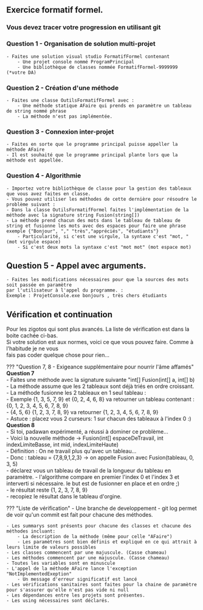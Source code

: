 ## Exercice formatif formel.

### Vous devez tracer votre progression en utilisant git

### Question 1 - Organisation de solution multi-projet

    - Faites une solution visual studio FormatifFormel contenant   
        - Une projet console nommé ProgramPrincipal  
        - Une bibliothèque de classes nommée FormatifFormel-9999999 (*votre DA)  

### Question 2 - Création d'une méthode

    - Faites une classe OutilsFormatifFormel avec :  
        - Une méthode statique AFaire qui prends en paramètre un tableau de string nommé phrase  
        - La méthode n'est pas implémentée.  

### Question 3 - Connexion inter-projet 
    - Faites en sorte que le programme principal puisse appeller la méthode AFaire  
    - Il est souhaité que le programme principal plante lors que la méthode est appellée.

### Question 4 - Algorithmie

    - Importez votre bibliothèque de classe pour la gestion des tableaux que vous avez faites en classe.  
    - Vous pouvez utiliser les méthodes de cette dernière pour résoudre le problème suivant :  
    - Dans la classe OutilsFormatifFormel faites l'implémentation de la méthode avec la signature string Fusion(string[])  
    - La méthode prend chacun des mots dans le tableau de tableau de string et fusionne les mots avec des espaces pour faire une phrase exemple {"Bonjour", "," "très","appréciés", "étudiants"}  
        - Particularité, si c'est une virgule, la syntaxe c'est "mot, " (mot virgule espace)  
        - Si c'est deux mots la syntaxe c'est "mot mot" (mot espace mot)  

## Question 5 - Appel avec arguments.
    - Faites les modifications nécessaires pour que la sources des mots soit passée en paramètre  
    par l'utilisateur à l'appel du programme. :  
    Exemple : ProjetConsole.exe bonjours , très chers étudiants

## Vérification et continuation
Pour les zigotos qui sont plus avancés. La liste de vérification est dans la boite cachée ci-bas.  
Si votre solution est aux normes, voici ce que vous pouvez faire. Comme à l'habitude je ne vous  
fais pas coder quelque chose pour rien...

??? "Question 7, 8 - Exigeance supplémentaire pour nourrir l'âme affamés"
    **Question 7**  
    - Faites une méthode avec la signature suivante "int[] Fusion(int[] a, int[] b)  
    - La méthode assume que les 2 tableaux sont déjà triés en ordre croissant.  
    - La méthode fusionne les 2 tableaux en 1 seul tableau :  
        - Exemple {1, 3, 5, 7, 9} et {0, 2, 4, 6, 8} va retourner un tableau contenant : {0, 1, 2, 3, 4, 5, 6, 7, 8, 9}  
        - {4, 5, 6} {1, 2, 3, 7, 8, 9} va retourner {1, 2, 3, 4, 5, 6, 7, 8, 9}  
    - Astuce : placez vous 2 curseurs: 1 sur chacun des tableaux à l'index 0 :)    
    **Question 8**  
    - Si toi, padawan expérimenté, a réussi à dominer ce problème...  
    - Voici la nouvelle méthode -> Fusion(int[] espaceDeTravail, int indexLimiteBasse, int mid, indexLimiteHaute)  
    - Définition : On ne travail plus qu'avec un tableau...  
    - Donc : tableau = {7,8,9,1,2,3} -> on appelle Fusion avec Fusion(tableau, 0, 3, 5)  
    - déclarez vous un tableau de travail de la longueur du tableau en paramètre.
    - l'algorithme compare en premier l'index 0 et l'index 3 et interverti si nécessaire. le but est de fusionner en place et en ordre ;)  
    - le résultat reste {1, 2, 3, 7, 8, 9}  
    - recopiez le résultat dans le tableau d'orgine.

??? "Liste de vérification"
    - Une branche de developpement 
        - git log permet de voir qu'un commit est fait pour chacune des méthodes.  
        
    - Les summarys sont présents pour chacune des classes et chacune des méthodes incluant:  
        - La description de la méthode (même pour celle "AFaire")  
        - Les paramètres sont bien définis et expliqué en ce qui attrait à leurs limite de valeurs possibles  
    - Les classes commencent par une majuscule. (Casse chameau)  
    - Les méthodes commencent par une majuscule. (Casse chameau)  
    - Toutes les variables sont en minuscule  
    - L'appel de la méthode AFaire lance l'exception "NotImplementedExeption"  
        - Un message d'erreur significatif est lancé  
    - Les vérifications sanitaires sont faites pour la chaine de paramètre pour s'assurer qu'elle n'est pas vide ni null  
    - Les dépendances entre les projets sont présentes.  
    - Les using nécessaires sont déclarés.  
    

